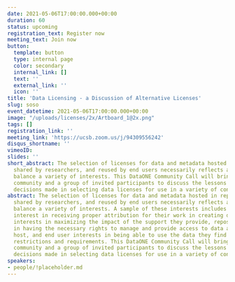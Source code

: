 ```yaml
---
date: 2021-05-06T17:00:00.000+00:00
duration: 60
status: upcoming
registration_text: Register now
meeting_text: Join now
button:
  template: button
  type: internal page
  color: secondary
  internal_link: []
  text: ''
  external_link: ''
  icon: ''
title: 'Data Licensing - a Discussion of Alternative Licenses'
slug: soso
event_datetime: 2021-05-06T17:00:00.000+00:00
image: "/uploads/licenses/2x/Artboard_1@2x.png"
tags: []
registration_link: ''
meeting_link: 'https://ucsb.zoom.us/j/94309556242'
disqus_shortname: ''
vimeoID: 
slides: ''
short_abstract: The selection of licenses for data and metadata hosted in repositories,
  shared by researchers, and reused by end users necessarily reflects an attempt to
  balance a variety of interests. This DataONE Community Call will bring together the
  community and a group of invited participants to discuss the lessons learned and
  decisions made in selecting data licenses for use in a variety of contexts.
abstract: The selection of licenses for data and metadata hosted in repositories,
  shared by researchers, and reused by end users necessarily reflects an attempt to
  balance a variety of interests. A sample of these interests includes researcher
  interest in receiving proper attribution for their work in creating data, sponsor
  interests in maximizing the impact of the support they provide, repository interests
  in having the necessary rights to manage and provide access to data and metadata they
  host, and end user interests in being able to use the data they find with minimal
  restrictions and requirements. This DataONE Community Call will bring together the
  community and a group of invited participants to discuss the lessons learned and
  decisions made in selecting data licenses for use in a variety of contexts.
speakers:
- people/!placeholder.md
---
```

